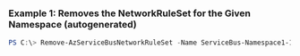 ### Example 1: Removes the NetworkRuleSet for the Given Namespace (autogenerated)
```powershell
PS C:\> Remove-AzServiceBusNetworkRuleSet -Name ServiceBus-Namespace1-1375 -PassThru  -ResourceGroupName v-ajnavtest
```

